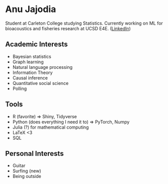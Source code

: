 # Anu Jajodia 

Student at Carleton College studying Statistics. Currently working on ML for bioacoustics and fisheries research at UCSD E4E. ([LinkedIn](linkedin.com/in/asjajodia))

## Academic Interests
- Bayesian statistics
- Graph learning
- Natural language processing
- Information Theory
- Causal inference
- Quantitative social science
- Polling

## Tools
- R (favorite) => Shiny, Tidyverse
- Python (does everything I need it to) => PyTorch, Numpy
- Julia (?) for mathematical computing
- LaTeX <3
- SQL

## Personal Interests
- Guitar
- Surfing (new)
- Being outside
<!--
**AJajodia/ajajodia** is a ✨ _special_ ✨ repository because its `README.md` (this file) appears on your GitHub profile.

Here are some ideas to get you started:

- 🔭 I’m currently working on ...
- 🌱 I’m currently learning ...
- 👯 I’m looking to collaborate on ...
- 🤔 I’m looking for help with ...
- 💬 Ask me about ...
- 📫 How to reach me: ...
- 😄 Pronouns: ...
- ⚡ Fun fact: ...
-->
